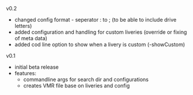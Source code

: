 v0.2
- changed config format - seperator : to ; (to be able to include drive letters)
- added configuration and handling for custom liveries (override or fixing of meta data)
- added cod line option to show when a livery is custom (-showCustom)

v0.1
- initial beta release
- features:
    - commandline args for search dir and configurations
    - creates VMR file base on liveries and config
